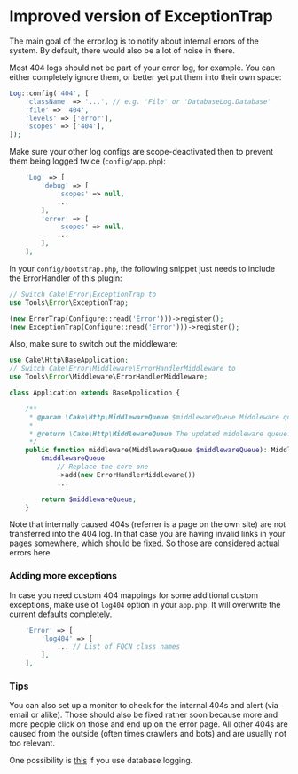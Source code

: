 # Improved version of ExceptionTrap

The main goal of the error.log is to notify about internal errors of the system.
By default, there would also be a lot of noise in there.

Most 404 logs should not be part of your error log, for example.
You can either completely ignore them, or better yet put them into their own space:
```php
Log::config('404', [
    'className' => '...', // e.g. 'File' or 'DatabaseLog.Database'
    'file' => '404',
    'levels' => ['error'],
    'scopes' => ['404'],
]);
```

Make sure your other log configs are scope-deactivated then to prevent them being
logged twice (`config/app.php`):
```php
    'Log' => [
        'debug' => [
            'scopes' => null,
            ...
        ],
        'error' => [
            'scopes' => null,
            ...
        ],
    ],
```

In your `config/bootstrap.php`, the following snippet just needs to include the
ErrorHandler of this plugin:

```php
// Switch Cake\Error\ExceptionTrap to
use Tools\Error\ExceptionTrap;

(new ErrorTrap(Configure::read('Error')))->register();
(new ExceptionTrap(Configure::read('Error')))->register();
```

Also, make sure to switch out the middleware:
```php
use Cake\Http\BaseApplication;
// Switch Cake\Error\Middleware\ErrorHandlerMiddleware to
use Tools\Error\Middleware\ErrorHandlerMiddleware;

class Application extends BaseApplication {

    /**
     * @param \Cake\Http\MiddlewareQueue $middlewareQueue Middleware queue.
     *
     * @return \Cake\Http\MiddlewareQueue The updated middleware queue.
     */
    public function middleware(MiddlewareQueue $middlewareQueue): MiddlewareQueue {
        $middlewareQueue
            // Replace the core one
            ->add(new ErrorHandlerMiddleware())
            ...

        return $middlewareQueue;
    }
```

Note that internally caused 404s (referrer is a page on the own site) are not transferred into the 404 log.
In that case you are having invalid links in your pages somewhere, which should be fixed.
So those are considered actual errors here.

### Adding more exceptions

In case you need custom 404 mappings for some additional custom exceptions,
make use of `log404` option in your `app.php`.
It will overwrite the current defaults completely.
```php
    'Error' => [
        'log404' => [
            ... // List of FQCN class names
        ],
    ],
```

### Tips

You can also set up a monitor to check for the internal 404s and alert (via email or alike).
Those should also be fixed rather soon because more and more people click on those and end up on the error page.
All other 404s are caused from the outside (often times crawlers and bots) and are usually not too relevant.

One possibility is [this](https://github.com/dereuromark/CakePHP-DatabaseLog/tree/master/docs#monitor) if you use database logging.
